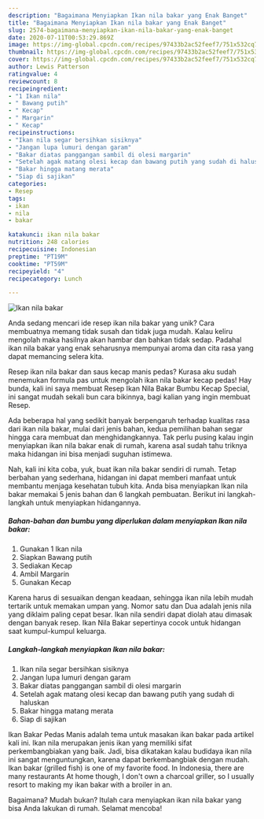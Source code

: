 ```yaml
---
description: "Bagaimana Menyiapkan Ikan nila bakar yang Enak Banget"
title: "Bagaimana Menyiapkan Ikan nila bakar yang Enak Banget"
slug: 2574-bagaimana-menyiapkan-ikan-nila-bakar-yang-enak-banget
date: 2020-07-11T00:53:29.869Z
image: https://img-global.cpcdn.com/recipes/97433b2ac52feef7/751x532cq70/ikan-nila-bakar-foto-resep-utama.jpg
thumbnail: https://img-global.cpcdn.com/recipes/97433b2ac52feef7/751x532cq70/ikan-nila-bakar-foto-resep-utama.jpg
cover: https://img-global.cpcdn.com/recipes/97433b2ac52feef7/751x532cq70/ikan-nila-bakar-foto-resep-utama.jpg
author: Lewis Patterson
ratingvalue: 4
reviewcount: 8
recipeingredient:
- "1 Ikan nila"
- " Bawang putih"
- " Kecap"
- " Margarin"
- " Kecap"
recipeinstructions:
- "Ikan nila segar bersihkan sisiknya"
- "Jangan lupa lumuri dengan garam"
- "Bakar diatas panggangan sambil di olesi margarin"
- "Setelah agak matang olesi kecap dan bawang putih yang sudah di haluskan"
- "Bakar hingga matang merata"
- "Siap di sajikan"
categories:
- Resep
tags:
- ikan
- nila
- bakar

katakunci: ikan nila bakar 
nutrition: 248 calories
recipecuisine: Indonesian
preptime: "PT19M"
cooktime: "PT59M"
recipeyield: "4"
recipecategory: Lunch

---
```



![Ikan nila bakar](https://img-global.cpcdn.com/recipes/97433b2ac52feef7/751x532cq70/ikan-nila-bakar-foto-resep-utama.jpg)

Anda sedang mencari ide resep ikan nila bakar yang unik? Cara membuatnya memang tidak susah dan tidak juga mudah. Kalau keliru mengolah maka hasilnya akan hambar dan bahkan tidak sedap. Padahal ikan nila bakar yang enak seharusnya mempunyai aroma dan cita rasa yang dapat memancing selera kita.

Resep ikan nila bakar dan saus kecap manis pedas? Kurasa aku sudah menemukan formula pas untuk mengolah ikan nila bakar kecap pedas! Hay bunda, kali ini saya membuat Resep Ikan Nila Bakar Bumbu Kecap Special, ini sangat mudah sekali bun cara bikinnya, bagi kalian yang ingin membuat Resep.

Ada beberapa hal yang sedikit banyak berpengaruh terhadap kualitas rasa dari ikan nila bakar, mulai dari jenis bahan, kedua pemilihan bahan segar hingga cara membuat dan menghidangkannya. Tak perlu pusing kalau ingin menyiapkan ikan nila bakar enak di rumah, karena asal sudah tahu triknya maka hidangan ini bisa menjadi suguhan istimewa.


Nah, kali ini kita coba, yuk, buat ikan nila bakar sendiri di rumah. Tetap berbahan yang sederhana, hidangan ini dapat memberi manfaat untuk membantu menjaga kesehatan tubuh kita. Anda bisa menyiapkan Ikan nila bakar memakai 5 jenis bahan dan 6 langkah pembuatan. Berikut ini langkah-langkah untuk menyiapkan hidangannya.

<!--inarticleads1-->

##### Bahan-bahan dan bumbu yang diperlukan dalam menyiapkan Ikan nila bakar:

1. Gunakan 1 Ikan nila
1. Siapkan  Bawang putih
1. Sediakan  Kecap
1. Ambil  Margarin
1. Gunakan  Kecap


Karena harus di sesuaikan dengan keadaan, sehingga ikan nila lebih mudah tertarik untuk memakan umpan yang. Nomor satu dan Dua adalah jenis nila yang diklaim paling cepat besar. Ikan nila sendiri dapat diolah atau dimasak dengan banyak resep. Ikan Nila Bakar sepertinya cocok untuk hidangan saat kumpul-kumpul keluarga. 

<!--inarticleads2-->

##### Langkah-langkah menyiapkan Ikan nila bakar:

1. Ikan nila segar bersihkan sisiknya
1. Jangan lupa lumuri dengan garam
1. Bakar diatas panggangan sambil di olesi margarin
1. Setelah agak matang olesi kecap dan bawang putih yang sudah di haluskan
1. Bakar hingga matang merata
1. Siap di sajikan


Ikan Bakar Pedas Manis adalah tema untuk masakan ikan bakar pada artikel kali ini. Ikan nila merupakan jenis ikan yang memiliki sifat perkembangbiakan yang baik. Jadi, bisa dikatakan kalau budidaya ikan nila ini sangat menguntungkan, karena dapat berkembangbiak dengan mudah. Ikan bakar (grilled fish) is one of my favorite food. In Indonesia, there are many restaurants At home though, I don&#39;t own a charcoal griller, so I usually resort to making my ikan bakar with a broiler in an. 

Bagaimana? Mudah bukan? Itulah cara menyiapkan ikan nila bakar yang bisa Anda lakukan di rumah. Selamat mencoba!

